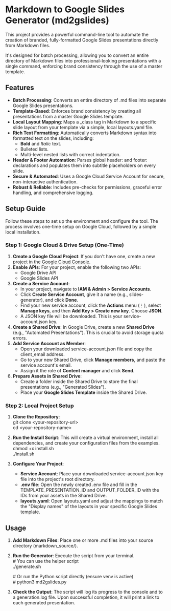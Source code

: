 # **Markdown to Google Slides Generator (md2gslides)**

This project provides a powerful command-line tool to automate the creation of branded, fully-formatted Google Slides presentations directly from Markdown files.

It's designed for batch processing, allowing you to convert an entire directory of Markdown files into professional-looking presentations with a single command, enforcing brand consistency through the use of a master template.

## **Features**

* **Batch Processing**: Converts an entire directory of .md files into separate Google Slides presentations.  
* **Template-Based**: Enforces brand consistency by creating all presentations from a master Google Slides template.  
* **Local Layout Mapping**: Maps a \_class tag in Markdown to a specific slide layout from your template via a simple, local layouts.yaml file.  
* **Rich Text Formatting**: Automatically converts Markdown syntax into formatted text on the slides, including:  
  * **Bold** and *Italic* text.  
  * Bulleted lists.  
  * Multi-level nested lists with correct indentation.  
* **Header & Footer Automation**: Parses global header: and footer: declarations and populates them into subtitle placeholders on every slide.  
* **Secure & Automated**: Uses a Google Cloud Service Account for secure, non-interactive authentication.  
* **Robust & Reliable**: Includes pre-checks for permissions, graceful error handling, and comprehensive logging.

## **Setup Guide**

Follow these steps to set up the environment and configure the tool. The process involves one-time setup on Google Cloud, followed by a simple local installation.

### **Step 1: Google Cloud & Drive Setup (One-Time)**

1. **Create a Google Cloud Project**: If you don't have one, create a new project in the [Google Cloud Console](https://console.cloud.google.com/).  
2. **Enable APIs**: For your project, enable the following two APIs:  
   * Google Drive API  
   * Google Slides API  
3. **Create a Service Account**:  
   * In your project, navigate to **IAM & Admin \> Service Accounts**.  
   * Click **Create Service Account**, give it a name (e.g., slides-generator), and click **Done**.  
   * Find your new service account, click the **Actions** menu (⋮), select **Manage keys**, and then **Add Key \> Create new key**. Choose **JSON**.  
   * A JSON key file will be downloaded. This is your service-account.json key.  
4. **Create a Shared Drive**: In Google Drive, create a new **Shared Drive** (e.g., "Automated Presentations"). This is crucial to avoid storage quota errors.  
5. **Add Service Account as Member**:  
   * Open your downloaded service-account.json file and copy the client\_email address.  
   * Go to your new Shared Drive, click **Manage members**, and paste the service account's email.  
   * Assign it the role of **Content manager** and click **Send**.  
6. **Prepare Assets in Shared Drive**:  
   * Create a folder inside the Shared Drive to store the final presentations (e.g., "Generated Slides").  
   * Place your **Google Slides Template** inside the Shared Drive.

### **Step 2: Local Project Setup**

1. **Clone the Repository**:  
   git clone \<your-repository-url\>  
   cd \<your-repository-name\>

2. **Run the Install Script**: This will create a virtual environment, install all dependencies, and create your configuration files from the examples.  
   chmod \+x install.sh  
   ./install.sh

3. **Configure Your Project**:  
   * **Service Account**: Place your downloaded service-account.json key file into the project's root directory.  
   * **.env file**: Open the newly created .env file and fill in the TEMPLATE\_PRESENTATION\_ID and OUTPUT\_FOLDER\_ID with the IDs from your assets in the Shared Drive.  
   * **layouts.yaml**: Open layouts.yaml and adjust the mappings to match the "Display names" of the layouts in your specific Google Slides template.

## **Usage**

1. **Add Markdown Files**: Place one or more .md files into your source directory (markdown\_source/).  
2. **Run the Generator**: Execute the script from your terminal.  
   \# You can use the helper script  
   ./generate.sh

   \# Or run the Python script directly (ensure venv is active)  
   \# python3 md2gslides.py

3. **Check the Output**: The script will log its progress to the console and to a generation.log file. Upon successful completion, it will print a link to each generated presentation.